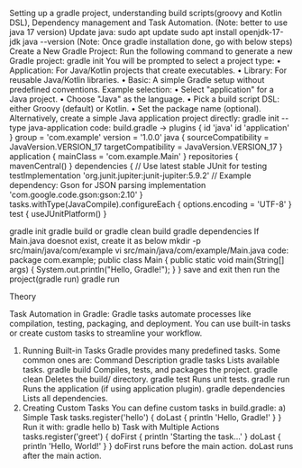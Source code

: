 Setting up a gradle project, understanding build scripts(groovy and Kotlin DSL), Dependency
management and Task Automation.
(Note: better to use java 17 version)
Update java:
sudo apt update
sudo apt install openjdk-17-jdk
java --version
(Note: Once gradle installation done, go with below steps)
Create a New Gradle Project:
Run the following command to generate a new Gradle project:
gradle init
You will be prompted to select a project type:
• Application: For Java/Kotlin projects that create executables.
• Library: For reusable Java/Kotlin libraries.
• Basic: A simple Gradle setup without predefined conventions.
Example selection:
• Select "application" for a Java project.
• Choose "Java" as the language.
• Pick a build script DSL: either Groovy (default) or Kotlin.
• Set the package name (optional).
Alternatively, create a simple Java application project directly:
gradle init --type java-application
code:
build.gradle ->
plugins {
 id 'java'
 id 'application'
}
group = 'com.example'
version = '1.0.0'
java {
 sourceCompatibility = JavaVersion.VERSION_17
 targetCompatibility = JavaVersion.VERSION_17
}
application {
 mainClass = 'com.example.Main'
}
repositories {
 mavenCentral()
}
dependencies {
 // Use latest stable JUnit for testing
 testImplementation 'org.junit.jupiter:junit-jupiter:5.9.2'
 // Example dependency: Gson for JSON parsing
 implementation 'com.google.code.gson:gson:2.10'
}
tasks.withType(JavaCompile).configureEach {
 options.encoding = 'UTF-8'
}
test {
 useJUnitPlatform()
}

gradle init
gradle build
or
gradle clean build
gradle dependencies
If Main.java doesnot exist, create it as below
mkdir -p src/main/java/com/example
vi src/main/java/com/example/Main.java
code:
package com.example;
public class Main {
 public static void main(String[] args) {
 System.out.println("Hello, Gradle!");
 }
}
save and exit then run the project(gradle run)
gradle run

Theory

Task Automation in Gradle:
Gradle tasks automate processes like compilation, testing, packaging, and deployment. You can use
built-in tasks or create custom tasks to streamline your workflow.
1. Running Built-in Tasks
Gradle provides many predefined tasks. Some common ones are:
Command Description
gradle tasks Lists available tasks.
gradle build Compiles, tests, and packages the project.
gradle clean Deletes the build/ directory.
gradle test Runs unit tests.
gradle run Runs the application (if using application plugin).
gradle dependencies Lists all dependencies.
2. Creating Custom Tasks
You can define custom tasks in build.gradle:
a) Simple Task
tasks.register('hello') {
 doLast {
 println 'Hello, Gradle!'
 }
}
Run it with:
gradle hello
b) Task with Multiple Actions
tasks.register('greet') {
 doFirst {
 println 'Starting the task...'
 }
 doLast {
 println 'Hello, World!'
 }
}
 doFirst runs before the main action.
 doLast runs after the main action.
